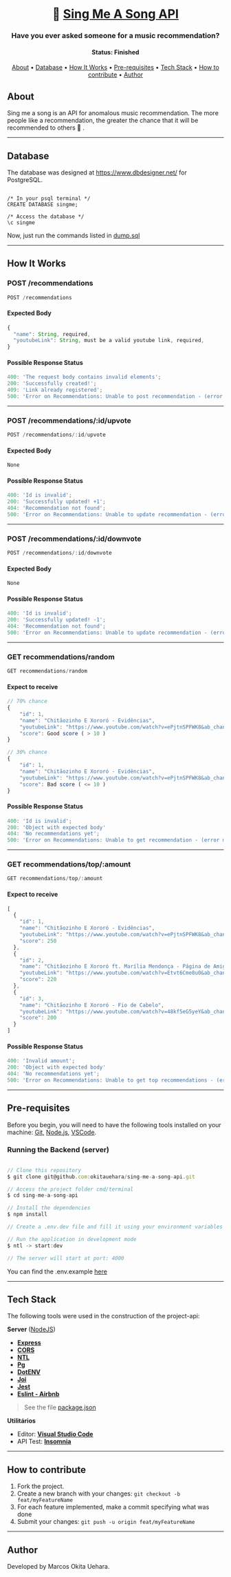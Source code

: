 <h1 align="center">
   🎵 <a href="#"> Sing Me A Song API </a>
</h1>

<h3 align="center">
    Have you ever asked someone for a music recommendation? 
</h3>

<h4 align="center"> 
	 Status: Finished
</h4>

<p align="center">
 <a href="#about">About</a> •
 <a href="#database">Database</a> • 
 <a href="#how-it-works">How It Works</a> • 
 <a href="#pre-requisites">Pre-requisites</a> • 
 <a href="#tech-stack">Tech Stack</a> • 
 <a href="#how-to-contribute">How to contribute</a> • 
 <a href="#author">Author</a>
</p>


## About

Sing me a song is an API for anomalous music recommendation. The more people like a recommendation, the greater the chance that it will be recommended to others 🙂 .

---


## Database


The database was designed at https://www.dbdesigner.net/ for PostgreSQL.

``` postgresql

/* In your psql terminal */
CREATE DATABASE singme;

/* Access the database */
\c singme

```
Now, just run the commands listed in <a href="https://github.com/okitauehara/sing-me-a-song-api/blob/main/dump.sql">dump.sql</a>

---

## How It Works

### POST /recommendations

``` jsx
POST /recommendations
```

#### Expected Body

``` jsx
{
  "name": String, required,
  "youtubeLink": String, must be a valid youtube link, required,
}
```

#### Possible Response Status

``` jsx
400: 'The request body contains invalid elements';
200: 'Successfully created!';
409: 'Link already registered';
500: 'Error on Recommendations: Unable to post recommendation - (error message here)'
```

---

### POST /recommendations/:id/upvote

``` jsx
POST /recommendations/:id/upvote
```

#### Expected Body

``` jsx
None
```

#### Possible Response Status

``` jsx
400: 'Id is invalid';
200: 'Successfully updated! +1';
404: 'Recommendation not found';
500: 'Error on Recommendations: Unable to update recommendation - (error message here)'
```

---

### POST /recommendations/:id/downvote

``` jsx
POST /recommendations/:id/downvote
```

#### Expected Body

``` jsx
None
```

#### Possible Response Status

``` jsx
400: 'Id is invalid';
200: 'Successfully updated! -1';
404: 'Recommendation not found';
500: 'Error on Recommendations: Unable to update recommendation - (error message here)'
```

---

### GET recommendations/random

``` jsx
GET recommendations/random
```

#### Expect to receive

``` jsx
// 70% chance
{
	"id": 1,
	"name": "Chitãozinho E Xororó - Evidências",
	"youtubeLink": "https://www.youtube.com/watch?v=ePjtnSPFWK8&ab_channel=CHXVEVO",
	"score": Good score ( > 10 )
}

// 30% chance
{
	"id": 1,
	"name": "Chitãozinho E Xororó - Evidências",
	"youtubeLink": "https://www.youtube.com/watch?v=ePjtnSPFWK8&ab_channel=CHXVEVO",
	"score": Bad score ( <= 10 )
}
```

#### Possible Response Status

``` jsx
400: 'Id is invalid';
200: 'Object with expected body'
404: 'No recommendations yet';
500: 'Error on Recommendations: Unable to get recommendation - (error message here)'
```

---

### GET recommendations/top/:amount

``` jsx
GET recommendations/top/:amount
```

#### Expect to receive

``` jsx
[
  {
    "id": 1,
    "name": "Chitãozinho E Xororó - Evidências",
    "youtubeLink": "https://www.youtube.com/watch?v=ePjtnSPFWK8&ab_channel=CHXVEVO",
    "score": 250
  },
  {
    "id": 2,
    "name": "Chitãozinho E Xororó ft. Marília Mendonça - Página de Amigos",
    "youtubeLink": "https://www.youtube.com/watch?v=Etvt6Cme8u0&ab_channel=CHXVEVO",
    "score": 220
  },
  {
    "id": 3,
    "name": "Chitãozinho E Xororó - Fio de Cabelo",
    "youtubeLink": "https://www.youtube.com/watch?v=48kf5eG5yeY&ab_channel=ClassicoVEVO",
    "score": 200
  }
]
```

#### Possible Response Status

``` jsx
400: 'Invalid amount';
200: 'Object with expected body'
404: 'No recommendations yet';
500: 'Error on Recommendations: Unable to get top recommendations - (error message here)'
```

---

## Pre-requisites

Before you begin, you will need to have the following tools installed on your machine:
[Git](https://git-scm.com), [Node.js](https://nodejs.org/en/), [VSCode](https://code.visualstudio.com/).

### Running the Backend (server)

``` jsx

// Clone this repository
$ git clone git@github.com:okitauehara/sing-me-a-song-api.git

// Access the project folder cmd/terminal
$ cd sing-me-a-song-api

// Install the dependencies
$ npm install

// Create a .env.dev file and fill it using your environment variables following the .env.example

// Run the application in development mode
$ ntl -> start:dev

// The server will start at port: 4000

```
You can find the .env.example <a href="https://github.com/okitauehara/sing-me-a-song-api/blob/main/.env.example">here</a>

---

## Tech Stack

The following tools were used in the construction of the project-api:

**Server**  ([NodeJS](https://nodejs.org/en/))

-   **[Express](https://expressjs.com/)**
-   **[CORS](https://expressjs.com/en/resources/middleware/cors.html)**
-   **[NTL](https://github.com/ruyadorno/ntl)**
-   **[Pg](https://github.com/brianc/node-postgres)**
-   **[DotENV](https://github.com/motdotla/dotenv)**
-   **[Joi](https://github.com/hapijs/joi)**
-   **[Jest](https://github.com/facebook/jest)**
-   **[Eslint - Airbnb](https://github.com/airbnb/javascript)**

> See the file  [package.json](https://github.com/okitauehara/sing-me-a-song-api/blob/main/package.json)

**Utilitários**

-   Editor:  **[Visual Studio Code](https://code.visualstudio.com/)**
-   API Test:  **[Insomnia](https://insomnia.rest/)**


---


## How to contribute

1. Fork the project.
2. Create a new branch with your changes: `git checkout -b feat/myFeatureName`
3. For each feature implemented, make a commit specifying what was done
4. Submit your changes: `git push -u origin feat/myFeatureName`

---

## Author

Developed by Marcos Okita Uehara.